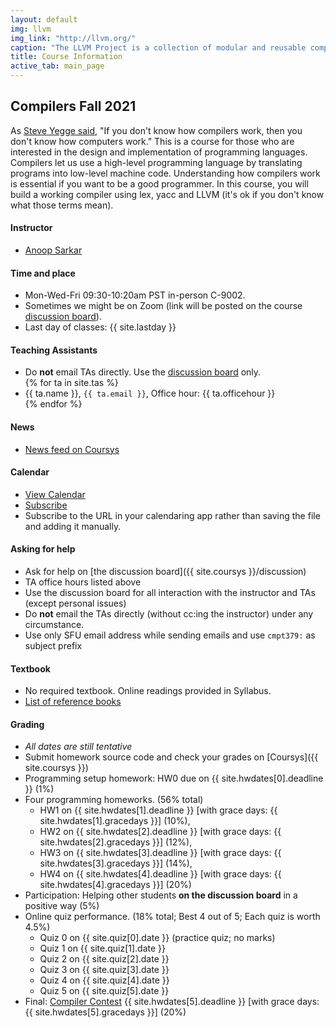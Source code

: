 ```yaml
---
layout: default
img: llvm
img_link: "http://llvm.org/"
caption: "The LLVM Project is a collection of modular and reusable compiler and toolchain technologies. "
title: Course Information
active_tab: main_page 
---
```


## Compilers <span class="text-muted">Fall 2021</span>

As [Steve Yegge said](http://steve-yegge.blogspot.ca/2007/06/rich-programmer-food.html), "If you don't know how compilers work, then you don't know how computers work."  This is a course for those who are interested in the design and implementation of programming languages. Compilers let us use a high-level programming language by translating programs into low-level machine code. Understanding how compilers work is essential if you want to be a good programmer. In this course, you will build a working compiler using lex, yacc and LLVM (it's ok if you don't know what those terms mean).

#### Instructor
* [Anoop Sarkar](https://anoopsarkar.github.io) 

#### Time and place
* Mon-Wed-Fri 09:30-10:20am PST in-person C-9002.
* Sometimes we might be on Zoom (link will be posted on the course <a href="{{ site.coursys }}discussion/">discussion board</a>).
* Last day of classes: {{ site.lastday }}

#### Teaching Assistants
<ul>
<li> Do <b>not</b> email TAs directly. Use the <a href="{{ site.coursys }}discussion/">discussion board</a> only.</li>
{% for ta in site.tas %}
<li>{{ ta.name }}, <code>{{ ta.email }}</code>, Office hour: {{ ta.officehour }}</li>
{% endfor %}
</ul>

#### News
* [News feed on Coursys](https://coursys.sfu.ca/news/)

#### Calendar
* [View Calendar](https://coursys.sfu.ca/calendar/)
* [Subscribe](https://coursys.sfu.ca/news/75221d0252e1cdacf94dac56b78600e9/anoop)
* Subscribe to the URL in your calendaring app rather than saving the file and adding it manually.

#### Asking for help
* Ask for help on [the discussion board]({{ site.coursys }}/discussion)
* TA office hours listed above
* Use the discussion board for all interaction with the instructor and TAs (except personal issues)
* Do **not** email the TAs directly (without cc:ing the instructor) under any circumstance. 
* Use only SFU email address while sending emails and use `cmpt379:` as subject prefix

#### Textbook
* No required textbook. Online readings provided in Syllabus.
* [List of reference books](textbook.html)

#### Grading
* _All dates are still tentative_
* Submit homework source code and check your grades on [Coursys]({{ site.coursys }})
* Programming setup homework: HW0 due on {{ site.hwdates[0].deadline }} (1%)
* Four programming homeworks. (56% total)
    * HW1 on {{ site.hwdates[1].deadline }} [with grace days: {{ site.hwdates[1].gracedays }}] (10%), 
    * HW2 on {{ site.hwdates[2].deadline }} [with grace days: {{ site.hwdates[2].gracedays }}] (12%), 
    * HW3 on {{ site.hwdates[3].deadline }} [with grace days: {{ site.hwdates[3].gracedays }}] (14%), 
    * HW4 on {{ site.hwdates[4].deadline }} [with grace days: {{ site.hwdates[4].gracedays }}] (20%) 
* Participation: Helping other students **on the discussion board** in a positive way (5%)
* Online quiz performance. (18% total; Best 4 out of 5; Each quiz is worth 4.5%)
    * Quiz 0 on {{ site.quiz[0].date }} (practice quiz; no marks)
    * Quiz 1 on {{ site.quiz[1].date }}
    * Quiz 2 on {{ site.quiz[2].date }}
    * Quiz 3 on {{ site.quiz[3].date }}
    * Quiz 4 on {{ site.quiz[4].date }}
    * Quiz 5 on {{ site.quiz[5].date }}
* Final: [Compiler Contest](hwcontest.html) {{ site.hwdates[5].deadline }} [with grace days: {{ site.hwdates[5].gracedays }}] (20%)

